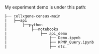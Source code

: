 My experiment demo is under this path:

```
├── cellxgene-census-main
|   ├──api
|       ├──python
|           ├──notebooks  
|               ├── api_demo
|                   ├── Demo.ipynb
|                   ├── KPMP_Query.ipynb
|                   ├── etc.
```